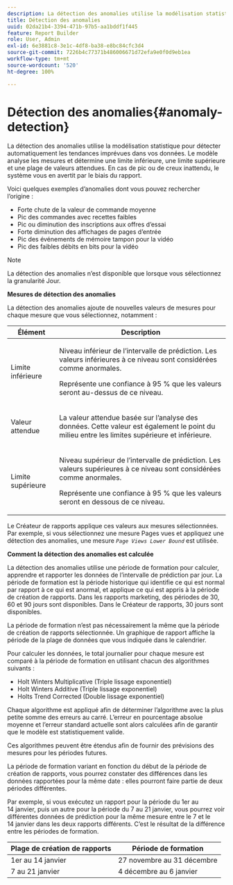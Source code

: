 ```yaml
---
description: La détection des anomalies utilise la modélisation statistique pour détecter automatiquement les tendances imprévues dans vos données. Le modèle analyse les mesures et détermine une limite inférieure, une limite supérieure et une plage de valeurs attendues. En cas de pic ou de creux inattendu, le système vous en avertit par le biais du rapport.
title: Détection des anomalies
uuid: 02da21b4-3394-471b-97b5-aa1bddf1f445
feature: Report Builder
role: User, Admin
exl-id: 6e3881c8-3e1c-4df8-ba38-e8bc84cfc3d4
source-git-commit: 7226b4c77371b486006671d72efa9e0f0d9eb1ea
workflow-type: tm+mt
source-wordcount: '520'
ht-degree: 100%

---
```


# Détection des anomalies{#anomaly-detection}

La détection des anomalies utilise la modélisation statistique pour détecter automatiquement les tendances imprévues dans vos données. Le modèle analyse les mesures et détermine une limite inférieure, une limite supérieure et une plage de valeurs attendues. En cas de pic ou de creux inattendu, le système vous en avertit par le biais du rapport.

Voici quelques exemples d’anomalies dont vous pouvez rechercher l’origine :

* Forte chute de la valeur de commande moyenne
* Pic des commandes avec recettes faibles
* Pic ou diminution des inscriptions aux offres d’essai
* Forte diminution des affichages de pages d’entrée
* Pic des événements de mémoire tampon pour la vidéo
* Pic des faibles débits en bits pour la vidéo

>[!NOTE]
>
>La détection des anomalies n’est disponible que lorsque vous sélectionnez la granularité Jour.

<p class="head"> <b>Mesures de détection des anomalies</b> </p>

La détection des anomalies ajoute de nouvelles valeurs de mesures pour chaque mesure que vous sélectionnez, notamment :

<table id="table_BF75FC874634498DB6632C12CBD8D533"> 
 <thead> 
  <tr> 
   <th colname="col1" class="entry"> Élément </th> 
   <th colname="col2" class="entry"> Description </th> 
  </tr> 
 </thead>
 <tbody> 
  <tr> 
   <td colname="col1"> Limite inférieure </td> 
   <td colname="col2"> <p>Niveau inférieur de l’intervalle de prédiction. Les valeurs inférieures à ce niveau sont considérées comme anormales. </p> <p>Représente une confiance à 95 % que les valeurs seront au-dessus de ce niveau. </p> </td> 
  </tr> 
  <tr> 
   <td colname="col1"> Valeur attendue </td> 
   <td colname="col2"> <p>La valeur attendue basée sur l’analyse des données. Cette valeur est également le point du milieu entre les limites supérieure et inférieure. </p> </td> 
  </tr> 
  <tr> 
   <td colname="col1"> Limite supérieure </td> 
   <td colname="col2"> <p>Niveau supérieur de l’intervalle de prédiction. Les valeurs supérieures à ce niveau sont considérées comme anormales. </p> <p>Représente une confiance à 95 % que les valeurs seront en dessous de ce niveau. </p> </td> 
  </tr> 
 </tbody> 
</table>

Le Créateur de rapports applique ces valeurs aux mesures sélectionnées. Par exemple, si vous sélectionnez une mesure Pages vues et appliquez une détection des anomalies, une mesure *`Page Views Lower Bound`* est utilisée.

**Comment la détection des anomalies est calculée**

La détection des anomalies utilise une période de formation pour calculer, apprendre et rapporter les données de l’intervalle de prédiction par jour. La période de formation est la période historique qui identifie ce qui est normal par rapport à ce qui est anormal, et applique ce qui est appris à la période de création de rapports. Dans les rapports marketing, des périodes de 30, 60 et 90 jours sont disponibles. Dans le Créateur de rapports, 30 jours sont disponibles.

La période de formation n’est pas nécessairement la même que la période de création de rapports sélectionnée. Un graphique de rapport affiche la période de la plage de données que vous indiquée dans le calendrier.

Pour calculer les données, le total journalier pour chaque mesure est comparé à la période de formation en utilisant chacun des algorithmes suivants :

* Holt Winters Multiplicative (Triple lissage exponentiel)
* Holt Winters Additive (Triple lissage exponentiel)
* Holts Trend Corrected (Double lissage exponentiel)

Chaque algorithme est appliqué afin de déterminer l’algorithme avec la plus petite somme des erreurs au carré. L’erreur en pourcentage absolue moyenne et l’erreur standard actuelle sont alors calculées afin de garantir que le modèle est statistiquement valide.

Ces algorithmes peuvent être étendus afin de fournir des prévisions des mesures pour les périodes futures.

La période de formation variant en fonction du début de la période de création de rapports, vous pourrez constater des différences dans les données rapportées pour la même date : elles pourront faire partie de deux périodes différentes.

Par exemple, si vous exécutez un rapport pour la période du 1er au 14 janvier, puis un autre pour la période du 7 au 21 janvier, vous pourrez voir différentes données de prédiction pour la même mesure entre le 7 et le 14 janvier dans les deux rapports différents. C’est le résultat de la différence entre les périodes de formation.

| Plage de création de rapports | Période de formation |
|--- |--- |
| 1er au 14 janvier | 27 novembre au 31 décembre |
| 7 au 21 janvier | 4 décembre au 6 janvier |
